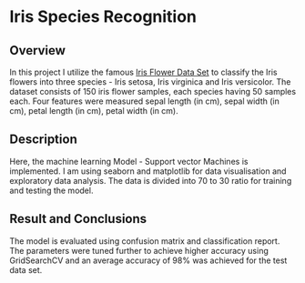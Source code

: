 # Iris Species Recognition

## Overview

In this project I utilize the famous [Iris Flower Data Set](http://en.wikipedia.org/wiki/Iris_flower_data_set) to classify the Iris flowers into three species - Iris setosa, Iris virginica and Iris versicolor. The dataset consists of 150 iris flower samples, each species having 50 samples each. Four features were measured sepal length (in cm), sepal width (in cm), petal length (in cm), petal width (in cm).

## Description

Here, the machine learning Model -  Support vector Machines is implemented. I am using seaborn and matplotlib for data visualisation and exploratory data analysis. The data is divided into 70 to 30 ratio for training and testing the model.


## Result and Conclusions

The model is evaluated using confusion matrix and classification report. The parameters were tuned further to achieve higher accuracy using GridSearchCV and an average accuracy of 98% was achieved for the test data set.
